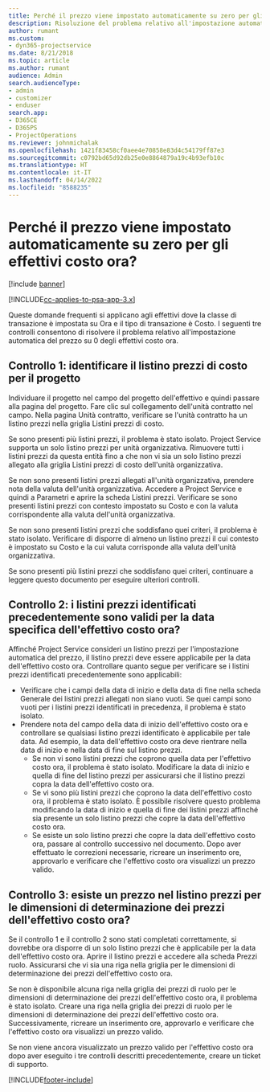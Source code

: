 ```yaml
---
title: Perché il prezzo viene impostato automaticamente su zero per gli effettivi costo ora?
description: Risoluzione del problema relativo all'impostazione automatica su zero del prezzo per gli effettivi costo ora.
author: rumant
ms.custom:
- dyn365-projectservice
ms.date: 8/21/2018
ms.topic: article
ms.author: rumant
audience: Admin
search.audienceType:
- admin
- customizer
- enduser
search.app:
- D365CE
- D365PS
- ProjectOperations
ms.reviewer: johnmichalak
ms.openlocfilehash: 1421f83458cf0aee4e70858e83d4c54179ff87e3
ms.sourcegitcommit: c0792bd65d92db25e0e8864879a19c4b93efb10c
ms.translationtype: HT
ms.contentlocale: it-IT
ms.lasthandoff: 04/14/2022
ms.locfileid: "8588235"
---
```

# <a name="why-is-the-price-defaulting-to-zero-on-time-cost-actuals"></a>Perché il prezzo viene impostato automaticamente su zero per gli effettivi costo ora?

[!include [banner](../includes/psa-now-project-operations.md)]

[!INCLUDE[cc-applies-to-psa-app-3.x](../includes/cc-applies-to-psa-app-3x.md)]

Queste domande frequenti si applicano agli effettivi dove la classe di transazione è impostata su Ora e il tipo di transazione è Costo. I seguenti tre controlli consentono di risolvere il problema relativo all'impostazione automatica del prezzo su 0 degli effettivi costo ora.
 
## <a name="check-1-identify-the-cost-price-list-for-the-project"></a>Controllo 1: identificare il listino prezzi di costo per il progetto

Individuare il progetto nel campo del progetto dell'effettivo e quindi passare alla pagina del progetto. Fare clic sul collegamento dell'unità contratto nel campo. Nella pagina Unità contratto, verificare se l'unità contratto ha un listino prezzi nella griglia Listini prezzi di costo.

Se sono presenti più listini prezzi, il problema è stato isolato. Project Service supporta un solo listino prezzi per unità organizzativa. Rimuovere tutti i listini prezzi da questa entità fino a che non vi sia un solo listino prezzi allegato alla griglia Listini prezzi di costo dell'unità organizzativa.

Se non sono presenti listini prezzi allegati all'unità organizzativa, prendere nota della valuta dell'unità organizzativa. Accedere a Project Service e quindi a Parametri e aprire la scheda Listini prezzi. Verificare se sono presenti listini prezzi con contesto impostato su Costo e con la valuta corrispondente alla valuta dell'unità organizzativa.
 
Se non sono presenti listini prezzi che soddisfano quei criteri, il problema è stato isolato. Verificare di disporre di almeno un listino prezzi il cui contesto è impostato su Costo e la cui valuta corrisponde alla valuta dell'unità organizzativa.

Se sono presenti più listini prezzi che soddisfano quei criteri, continuare a leggere questo documento per eseguire ulteriori controlli.

## <a name="check-2-are-any-of-the-price-lists-identified-above-valid-for-the-specific-date-of-the-time-cost-actual"></a>Controllo 2: i listini prezzi identificati precedentemente sono validi per la data specifica dell'effettivo costo ora?

Affinché Project Service consideri un listino prezzi per l'impostazione automatica del prezzo, il listino prezzi deve essere applicabile per la data dell'effettivo costo ora. Controllare quanto segue per verificare se i listini prezzi identificati precedentemente sono applicabili:

- Verificare che i campi della data di inizio e della data di fine nella scheda Generale dei listini prezzi allegati non siano vuoti. Se quei campi sono vuoti per i listini prezzi identificati in precedenza, il problema è stato isolato. 
- Prendere nota del campo della data di inizio dell'effettivo costo ora e controllare se qualsiasi listino prezzi identificato è applicabile per tale data. Ad esempio, la data dell'effettivo costo ora deve rientrare nella data di inizio e nella data di fine sul listino prezzi. 
    - Se non vi sono listini prezzi che coprono quella data per l'effettivo costo ora, il problema è stato isolato. Modificare la data di inizio e quella di fine del listino prezzi per assicurarsi che il listino prezzi copra la data dell'effettivo costo ora. 
    - Se vi sono più listini prezzi che coprono la data dell'effettivo costo ora, il problema è stato isolato. È possibile risolvere questo problema modificando la data di inizio e quella di fine dei listini prezzi affinché sia presente un solo listino prezzi che copre la data dell'effettivo costo ora. 
    - Se esiste un solo listino prezzi che copre la data dell'effettivo costo ora, passare al controllo successivo nel documento.
Dopo aver effettuato le correzioni necessarie, ricreare un inserimento ore, approvarlo e verificare che l'effettivo costo ora visualizzi un prezzo valido.

## <a name="check-3-is-there-a-price-in-the-price-list-for-the-pricing-dimensions-on-the-time-cost-actual"></a>Controllo 3: esiste un prezzo nel listino prezzi per le dimensioni di determinazione dei prezzi dell'effettivo costo ora?

Se il controllo 1 e il controllo 2 sono stati completati correttamente, si dovrebbe ora disporre di un solo listino prezzi che è applicabile per la data dell'effettivo costo ora. Aprire il listino prezzi e accedere alla scheda Prezzi ruolo. Assicurarsi che vi sia una riga nella griglia per le dimensioni di determinazione dei prezzi dell'effettivo costo ora.

Se non è disponibile alcuna riga nella griglia dei prezzi di ruolo per le dimensioni di determinazione dei prezzi dell'effettivo costo ora, il problema è stato isolato. Creare una riga nella griglia dei prezzi di ruolo per le dimensioni di determinazione dei prezzi dell'effettivo costo ora. Successivamente, ricreare un inserimento ore, approvarlo e verificare che l'effettivo costo ora visualizzi un prezzo valido.
 
Se non viene ancora visualizzato un prezzo valido per l'effettivo costo ora dopo aver eseguito i tre controlli descritti precedentemente, creare un ticket di supporto.





[!INCLUDE[footer-include](../includes/footer-banner.md)]
